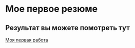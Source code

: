 # Мое первое резюме

## Результат вы можете помотреть тут

[Моя первая работа](https://titecy.github.io/resume/)
